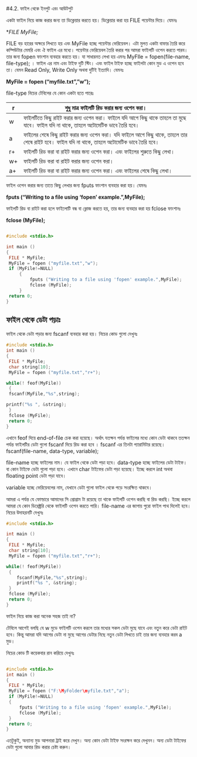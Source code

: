 #4.2. ফাইল থেকে ইনপুট এবং আউটপুট

একটা ফাইল নিয়ে কাজ করার জন্য তা ডিক্লেয়ার করতে হয়। ডিক্লেয়ার করা হয় FILE পয়েন্টার দিয়ে। যেমনঃ

**FILE *MyFile;**

FILE বড় হারের অক্ষরে লিখতে হয় এবং MyFile হচ্ছে পয়েন্টার ভেরিয়েবল। এটা মুলত একটা বাফার তৈরি করে কম্পিউটার মেমরি এবং ঐ ফাইল এর মধ্যে। পয়েন্টার ভেরিয়েবল তৈরি করার পর আমরা ফাইলটি ওপেন করতে পারব। তার জন্য fopen ফাংশান ব্যবহার করতে হয়। যা সাধারনত লেখা হয় এমনঃ MyFIle = fopen(file-name, file-type); । ফাইল এর নাম এবং টাইফ দুটি স্টিং। এবং ফাইল টাইফ হচ্ছে ফাইলটা কোন মুড এ ওপেন হবে তা। যেমন Read Only, Write Only অথবা দুটিই ইত্যাদি। যেমনঃ

**MyFile = fopen (“myfile.txt”,”w”);**

file-type নিচের টেবিলের যে কোন একটা হতে পারেঃ

| r | শুধু মাত্র ফাইলটি রিড করার জন্য ওপেন করা। |
| -- | -- |
| w | ফাইলটিতে কিছু রাইট করার জন্য ওপেন করা। ফাইলে যদি আগে কিছু থাকে তাহলে তা মুছে যাবে। ফাইল যদি না থাকে, তাহলে অটোমেটিক ভাবে তৈরি হবে।|
| a | ফাইলের শেষে কিছু রাইট করার জন্য ওপেন করা। যদি ফাইলে আগে কিছু থাকে, তাহলে তার শেষে রাইট হবে। ফাইল যদি না থাকে, তাহলে অটোমেটিক ভাবে তৈরি হবে।|
| r+ | ফাইলটি রিড করা বা রাইট করার জন্য ওপেন করা। এবং ফাইলের শুরুতে কিছু লেখা। |
| w+ | ফাইলটি রিড করা বা রাইট করার জন্য ওপেন করা।|
| a+ | ফাইলটি রিড করা বা রাইট করার জন্য ওপেন করা। এবং ফাইলের শেষে কিছু লেখা।|

ফাইল ওপেন করার জন্য তাতে কিছু লেখার জন্য fputs ফাংশান ব্যবহার করা হয়। যেমনঃ

**fputs (“Writing to a file using ‘fopen’ example.”,MyFile);**

ফাইলটি রিড বা রাইট করা হলে ফাইলোটি বন্ধ বা ক্লোজ করতে হয়, তার জন্য ব্যবহার করা হয়  fclose ফাংশানঃ

**fclose (MyFile);**

```c

#include <stdio.h>

int main ()
{
 FILE * MyFile;
 MyFile = fopen ("myfile.txt","w");
 if (MyFile!=NULL)
     {
         fputs ("Writing to a file using 'fopen' example.",MyFile);
         fclose (MyFile);
     }
 return 0;
}
```

## ফাইল থেকে ডেটা পড়াঃ


ফাইল থেকে ডেটা পড়ার জন্য fscanf ব্যবহার করা হয়।
নিচের কোড গুলো দেখুনঃ

```c
#include <stdio.h>
int main ()
{
 FILE * MyFile;
 char string[10];
 MyFile = fopen ("myfile.txt","r+");

while(! feof(MyFile))
 {
 fscanf(MyFile,"%s",string);

printf("%s ", &string);
 }
 fclose (MyFile);
 return 0;
}
```

এখানে feof দিয়ে end-of-file চেক করা হয়েছে। অর্থাৎ যতক্ষন পর্যন্ত ফাইলের মধ্যে কোন ডেটা থাকবে ততক্ষন পর্যন্ত ফাইলটির ডেটা গুলো fscanf দিয়ে রিড করা হবে
।
fscanf এর তিনটা প্যারামিটার রয়েছে। fscanf(file-name, data-type, variable);

file-name হচ্ছে ফাইলের নাম। যে ফাইল থেকে ডেটা পড়া হবে। data-type হচ্ছে ফাইলের ডেটা টাইফ। বা কোন টাইফে ডেটা গুলো পড়া হবে। এখানে char টাইফের ডেটা পড়া হয়েছে। ইচ্ছে করলে int অথবা floating point ডেটা পড়া যাবে।

variable হচ্ছে ভেরিয়েবলের নাম, যেখানে ডেটা গুলো ফাইল থেকে পড়ে সংরক্ষিত থাকবে।

আমরা এ পর্যন্ত যে ফোল্ডারে আমাদের সি প্রোগ্রাম টা রয়েছে তা থাকে ফাইলটি ওপেন করছি বা রিড করছি। ইচ্ছে করলে আমরা যে কোন ডিরেক্ট্ররি থেকে ফাইলটি ওপেন করতে পারি। file-name এর জাগায় পুরো ফাইল পাথ দিলেই হবে। নিচের উদাহরনটি দেখুনঃ

```c
#include <stdio.h>

int main ()
{
 FILE * MyFile;
 char string[10];
 MyFile = fopen ("myfile.txt","r+");

while(! feof(MyFile))
 {
    fscanf(MyFile,"%s",string);
    printf("%s ", &string);
 }
 fclose (MyFile);
 return 0;
}
```
ফাইল নিয়ে কাজ করা অনেক সহজ তাই না?

টেবিলে আগেই বলছি যে w মুডে ফাইলটি ওপেন করলে তার মধ্যের সকল ডেটা মুছে যাবে এবং নতুন করে ডেটা রাইট হবে। কিন্তু আমরা যদি আগের ডেটা না মুছে আগের ডেটার নিছে নতুন ডেটা লিখতে চাই তার জন্য ব্যবহার করব a মুড।

নিচের কোড টি কয়েকবার রান করিয়ে দেখুনঃ

```c

#include <stdio.h>
int main ()
{
 FILE * MyFile;
 MyFile = fopen ("F:\MyFolder\myfile.txt","a");
 if (MyFile!=NULL)
 {
     fputs ("Writing to a file using 'fopen' example.",MyFile);
     fclose (MyFile);
 }
 return 0;
}

```

এতটুকুই, অন্যান্য মুড আপনারা ট্রাই করে দেখুন। অন্য কোন ডেটা টাইফ সংরক্ষন করে দেখুনন। অন্য ডেটা টাইফের ডেটা গুলো আবার রিড করার চেষ্টা করুন।

